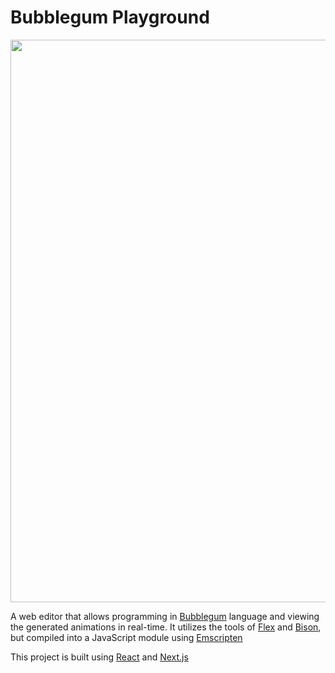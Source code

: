 # Bubblegum Playground

<p align="center">
  <img width="900" src="https://github.com/Juan-Burda/bubblegum/assets/70670549/44e18972-78cc-4349-8163-eba014479dc3">
</p>

A web editor that allows programming in [Bubblegum](https://github.com/Juan-Burda/bubblegum) language and viewing the generated animations in real-time. It utilizes the tools of [Flex](https://github.com/westes/flex) and [Bison](https://www.gnu.org/software/bison/), but compiled into a JavaScript module using [Emscripten](https://emscripten.org/)

This project is built using [React](https://es.react.dev/) and [Next.js](https://nextjs.org/)